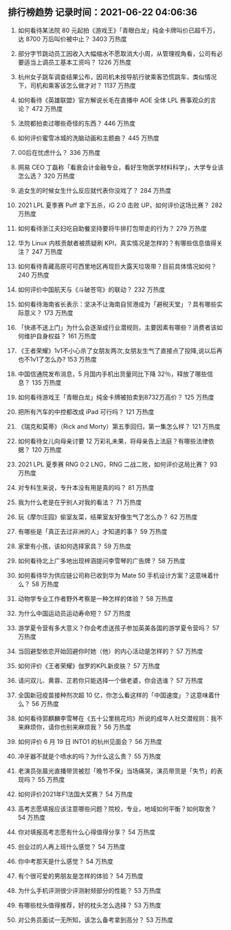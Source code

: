 
## 排行榜趋势 记录时间：2021-06-22 04:06:36
  
  1. 如何看待某法院 80 元起拍《游戏王》「青眼白龙」纯金卡牌叫价已超千万，达 8700 万后叫价被中止？ 3403 万热度
    
  2. 部分字节跳动员工因收入大幅缩水不愿取消大小周，从管理视角看，公司有必要适当上调员工基本工资吗？ 1226 万热度
    
  3. 杭州女子跳车调查结果公布，因司机未按导航行驶乘客恐慌跳车，类似情况下，司机和乘客该怎么做才对？ 1137 万热度
    
  4. 如何看待《英雄联盟》官方解说长毛在直播中 AOE 全体 LPL 赛事观众的言论？ 472 万热度
    
  5. 法院都拍卖过哪些奇怪的东西？ 446 万热度
    
  6. 如何评价蜜雪冰城的洗脑动画和主题曲？ 445 万热度
    
  7. 00后在忧虑什么？ 336 万热度
    
  8. 网易 CEO 丁磊称「看衰会计金融专业，看好生物医学材料科学」，大学专业该怎么选？ 320 万热度
    
  9. 追女生的时候女生什么反应就代表你没戏了？ 284 万热度
    
  10. 2021 LPL 夏季赛 Puff 拿下五杀，iG 2:0 击败 UP，如何评价这场比赛？ 282 万热度
    
  11. 如何看待浙江夫妇吃自助餐坚持要将牛排打包带走的行为？ 279 万热度
    
  12. 华为 Linux 内核贡献者被质疑刷 KPI，真实情况是怎样的？有哪些信息值得关注？ 247 万热度
    
  13. 如何看待青藏高原可可西里地区再现巨大露天垃圾带？目前具体情况如何？ 240 万热度
    
  14. 如何评价中国航天与《斗破苍穹》的联动？ 232 万热度
    
  15. 如何看待海南省长表示：坚决不让海南自贸港成为「避税天堂」？具有哪些实际意义？ 173 万热度
    
  16. 「快递不送上门」为什么会逐渐成行业潜规则，主要因素有哪些？消费者该如何维护自身权益？ 161 万热度
    
  17. 《王者荣耀》1v1不小心杀了女朋友两次,女朋友生气了直接点了投降,说以后再也不1v1了怎么办? 153 万热度
    
  18. 中国信通院发布消息，5 月国内手机出货量同比下降 32％，释放了哪些信息？ 135 万热度
    
  19. 如何看待游戏王「青眼白龙」纯金卡牌被拍卖到8732万高价？ 125 万热度
    
  20. 把所有汽车的中控都改成 iPad 可行吗？ 121 万热度
    
  21. 《瑞克和莫蒂》（Rick and Morty）第五季回归，第一集怎么样？ 121 万热度
    
  22. 如何看待女儿向母亲讨要 12 万彩礼未果，将母亲告上法庭？有哪些法律依据？ 120 万热度
    
  23. 2021 LPL 夏季赛 RNG 0:2 LNG，RNG 二战二败，如何评价这局比赛？ 93 万热度
    
  24. 对专科生来说，专升本没有用是真的吗？ 81 万热度
    
  25. 我为什么老是在乎别人对我的看法？ 71 万热度
    
  26. 玩《摩尔庄园》偷室友菜，结果室友好像生气了怎么办？ 62 万热度
    
  27. 有哪些是「真正去过非洲的人」才知道的事？ 59 万热度
    
  28. 家里有小孩，该如何选择家具？ 59 万热度
    
  29. 如何看待北上广多地出现梓涵提问李雪琴的广告牌？ 58 万热度
    
  30. 如何看待华为供应链公司称已收到华为 Mate 50 手机设计方案？这意味着什么？ 58 万热度
    
  31. 动物学专业工作者野外考察是一种怎样的体验？ 58 万热度
    
  32. 为什么中国运动员运动寿命短？ 57 万热度
    
  33. 游学夏令营有多大意义？你会考虑送孩子参加英美各国的游学夏令营吗？ 57 万热度
    
  34. 当回避型依恋开始回避你时她（他）的内心活动是怎样的？ 57 万热度
    
  35. 如何评价《王者荣耀》伽罗的KPL新皮肤？ 57 万热度
    
  36. 请问双儿、黄蓉、芷若你只能选择一个做老婆，你会选谁？ 57 万热度
    
  37. 全国新冠疫苗接种剂次超 10 亿，你怎么看这样的「中国速度」？这意味着什么？ 56 万热度
    
  38. 如何看待郭麒麟李雪琴在《五十公里桃花坞》所说的成年人社交潜规则：我不来麻烦你，请你也别来麻烦我？ 56 万热度
    
  39. 如何评价 6 月 19 日 INTO1 的杭州见面会？ 56 万热度
    
  40. 冲牙器不就是个喷水的吗？为什么这么贵？ 55 万热度
    
  41. 老演员张晨光直播带货被怼「晚节不保」当场痛哭，演员带货是「失节」的表现吗？ 55 万热度
    
  42. 如何评价2021年F1法国大奖赛？ 54 万热度
    
  43. 高考志愿填报应该注意哪些问题？院校，专业，地域如何平衡？如何取舍？ 54 万热度
    
  44. 你对填报高考志愿有什么心得值得分享？ 54 万热度
    
  45. 创业过的人再上班什么感觉？ 54 万热度
    
  46. 你中考那天是什么感觉？ 54 万热度
    
  47. 有个很可爱的男朋友是怎样的体验？ 54 万热度
    
  48. 为什么手机评测很少评测射频部分的性能？ 53 万热度
    
  49. 有哪些枕头值得推荐，好的枕头怎么选择？ 53 万热度
    
  50. 对公务员面试一无所知，该怎么备考拿到高分？ 53 万热度
    